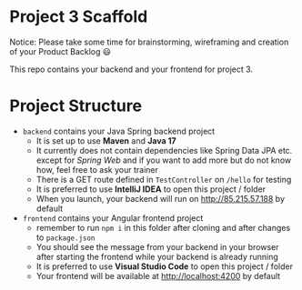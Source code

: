 # Project 3 Scaffold

Notice: Please take some time for brainstorming, wireframing and creation of your Product Backlog 😃

This repo contains your backend and your frontend for project 3.

# Project Structure

- `backend` contains your Java Spring backend project
  - It is set up to use **Maven** and **Java 17**
  - It currently does not contain dependencies like Spring Data JPA etc. except for *Spring Web* and if you want to add more but do not know how, feel free to ask your trainer
  - There is a GET route defined in `TestController` on `/hello` for testing
  - It is preferred to use **IntelliJ IDEA** to open this project / folder
  - When you launch, your backend will run on <http://85.215.57.188> by default
- `frontend` contains your Angular frontend project
  - remember to run `npm i` in this folder after cloning and after changes to `package.json`
  - You should see the message from your backend in your browser after starting the frontend while your backend is already running
  - It is preferred to use **Visual Studio Code** to open this project / folder
  - Your frontend will be available at <http://localhost:4200> by default

